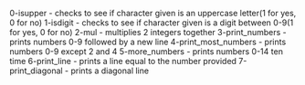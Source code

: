 0-isupper - checks to see if character given is an uppercase letter(1 for yes, 0 for no)
1-isdigit - checks to see if character given is a digit between 0-9(1 for yes, 0 for no)
2-mul - multiplies 2 integers together
3-print_numbers - prints numbers 0-9 followed by a new line
4-print_most_numbers - prints numbers 0-9 except 2 and 4
5-more_numbers - prints numbers 0-14 ten time
6-print_line - prints a line equal to the number provided
7-print_diagonal - prints a diagonal line
